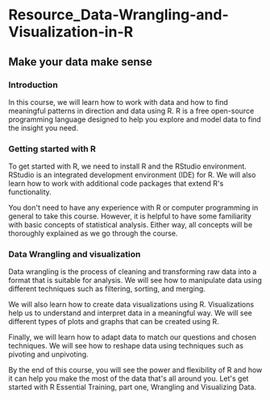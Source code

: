 # Resource_Data-Wrangling-and-Visualization-in-R

## Make your data make sense

### Introduction

In this course, we will learn how to work with data and how to find meaningful patterns in direction and data using R. R is a free open-source programming language designed to help you explore and model data to find the insight you need.

### Getting started with R

To get started with R, we need to install R and the RStudio environment. RStudio is an integrated development environment (IDE) for R. We will also learn how to work with additional code packages that extend R's functionality.

You don't need to have any experience with R or computer programming in general to take this course. However, it is helpful to have some familiarity with basic concepts of statistical analysis. Either way, all concepts will be thoroughly explained as we go through the course.

### Data Wrangling and visualization

Data wrangling is the process of cleaning and transforming raw data into a format that is suitable for analysis. We will see how to manipulate data using different techniques such as filtering, sorting, and merging.

We will also learn how to create data visualizations using R. Visualizations help us to understand and interpret data in a meaningful way. We will see different types of plots and graphs that can be created using R.

Finally, we will learn how to adapt data to match our questions and chosen techniques. We will see how to reshape data using techniques such as pivoting and unpivoting.

By the end of this course, you will see the power and flexibility of R and how it can help you make the most of the data that's all around you. Let's get started with R Essential Training, part one, Wrangling and Visualizing Data.
